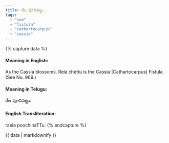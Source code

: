 ```yaml
---
title: రేల పూచినట్టు.
tags:
  - "see"
  - "fistula"
  - "cathartocarpus"
  - "cassia"
---
```


{% capture data %}
#### Meaning in English:
As the Cassia blossoms.
Rela chettu is the Cassia (Cathartocarpus) Fistula.
(See No. 969.)

#### Meaning in Telugu:
రేల పూచినట్టు.

#### English Transliteration:
raela poochinaTTu.
{% endcapture %}

<div class="notice">{{ data | markdownify }}</div>

